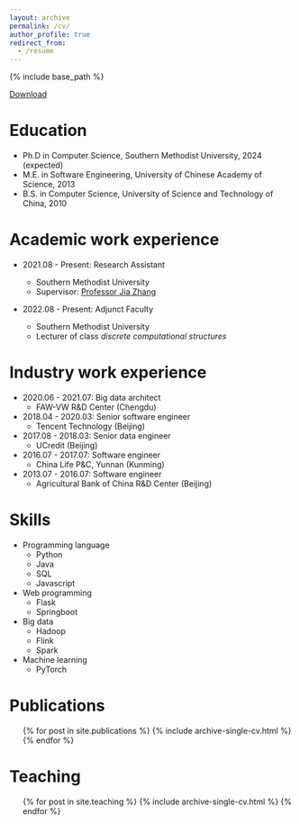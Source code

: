 ```yaml
---
layout: archive
permalink: /cv/
author_profile: true
redirect_from:
  - /resume
---
```


{% include base_path %}

[Download](https://mclovinxie.github.io/files/CV_XihaoXie.pdf)

Education
======
* Ph.D in Computer Science, Southern Methodist University, 2024 (expected)
* M.E. in Software Engineering, University of Chinese Academy of Science, 2013
* B.S. in Computer Science, University of Science and Technology of China, 2010

Academic work experience
======
* 2021.08 - Present: Research Assistant
  * Southern Methodist University
  * Supervisor: [Professor Jia Zhang](https://s2.smu.edu/~jiazhang)

* 2022.08 - Present: Adjunct Faculty
  * Southern Methodist University
  * Lecturer of class _discrete computational structures_

Industry work experience
======
* 2020.06 - 2021.07: Big data architect
  * FAW-VW R&D Center (Chengdu)
* 2018.04 - 2020.03: Senior software engineer
  * Tencent Technology (Beijing)
* 2017.08 - 2018.03: Senior data engineer
  * UCredit (Beijing)
* 2016.07 - 2017.07: Software engineer
  * China Life P&C, Yunnan (Kunming)
* 2013.07 - 2016.07: Software engineer
  * Agricultural Bank of China R&D Center (Beijing)

Skills
======
* Programming language
  * Python
  * Java
  * SQL
  * Javascript
* Web programming
  * Flask
  * Springboot
* Big data
  * Hadoop
  * Flink
  * Spark
* Machine learning
  * PyTorch

Publications
======
  <ul>{% for post in site.publications %}
    {% include archive-single-cv.html %}
  {% endfor %}</ul>
  
Teaching
======
  <ul>{% for post in site.teaching %}
    {% include archive-single-cv.html %}
  {% endfor %}</ul>
